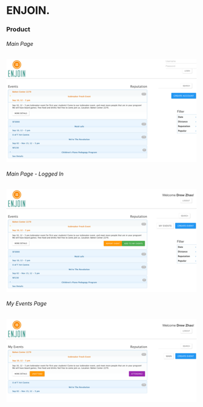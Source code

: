 # ENJOIN.


### Product

###### Main Page
![](https://github.com/chae9214/enjoin/blob/master/capture1.png)

###### Main Page - Logged In
![](https://github.com/chae9214/enjoin/blob/master/capture2.png)

###### My Events Page
![](https://github.com/chae9214/enjoin/blob/master/capture3.png)